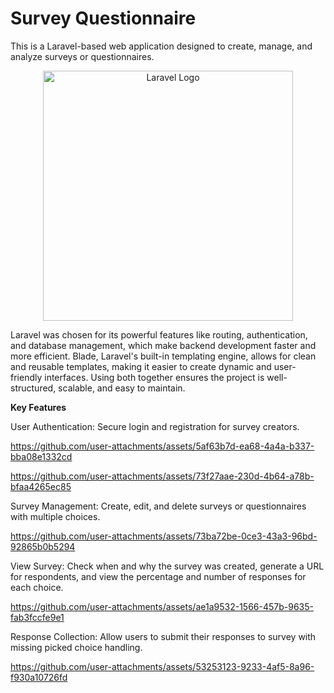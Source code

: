 # **Survey Questionnaire**

This is a Laravel-based web application designed to create, manage, and analyze surveys or questionnaires.

<p align="center"><a href="https://laravel.com" target="_blank"><img src="https://raw.githubusercontent.com/laravel/art/master/logo-lockup/5%20SVG/2%20CMYK/1%20Full%20Color/laravel-logolockup-cmyk-red.svg" width="400" alt="Laravel Logo"></a></p>

Laravel was chosen for its powerful features like routing, authentication, and database management, which make backend development faster and more efficient. Blade, Laravel's built-in templating engine, allows for clean and reusable templates, making it easier to create dynamic and user-friendly interfaces. Using both together ensures the project is well-structured, scalable, and easy to maintain.

**Key Features**

User Authentication: Secure login and registration for survey creators.

https://github.com/user-attachments/assets/5af63b7d-ea68-4a4a-b337-bba08e1332cd

https://github.com/user-attachments/assets/73f27aae-230d-4b64-a78b-bfaa4265ec85

Survey Management: Create, edit, and delete surveys or questionnaires with multiple choices.

https://github.com/user-attachments/assets/73ba72be-0ce3-43a3-96bd-92865b0b5294

View Survey: Check when and why the survey was created, generate a URL for respondents, and view the percentage and number of responses for each choice.

https://github.com/user-attachments/assets/ae1a9532-1566-457b-9635-fab3fccfe9e1

Response Collection: Allow users to submit their responses to survey with missing picked choice handling.

https://github.com/user-attachments/assets/53253123-9233-4af5-8a96-f930a10726fd




